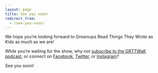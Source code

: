 ```yaml
---
layout: page
title: See you soon!
redirect_from:
  - /see-you-soon/
---
```


We hope you’re looking forward to Grownups Read Things They Wrote as Kids as much as we are!

While you’re waiting for the show, why not [subscribe to the GRTTWaK podcast](/podcast/), or connect on [Facebook](https://www.facebook.com/grownupsreadthingstheywroteaskids), [Twitter](https://twitter.com/grttwak), or [Instagram](https://instagram.com/grttwak/)?

See you soon!

<img height="1" width="1" style="display:none"
  src="https://ping.pdst.fm/tr.gif?key=3cb00aec78894a7daf9dec9b87987d60&amp;a=purchase"
/>